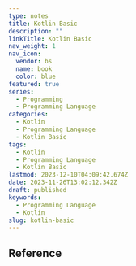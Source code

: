 ```yaml
---
type: notes
title: Kotlin Basic
description: ""
linkTitle: Kotlin Basic
nav_weight: 1
nav_icon:
  vendor: bs
  name: book
  color: blue
featured: true
series:
  - Programming
  - Programming Language
categories:
  - Kotlin
  - Programming Language
  - Kotlin Basic
tags:
  - Kotlin
  - Programming Language
  - Kotlin Basic
lastmod: 2023-12-10T04:09:42.674Z
date: 2023-11-26T13:02:12.342Z
draft: published
keywords:
  - Programming Language
  - Kotlin
slug: kotlin-basic
---
```


## Reference
